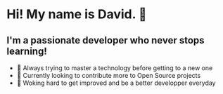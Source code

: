 # Hi! My name is David. 👋

## I'm a passionate developer who never stops learning!
 - 🌱 Always trying to master a technology before getting to a new one
 - 🤝 Currently looking to contribute more to Open Source projects
 - 🚀 Woking hard to get improved and be a better developper everyday

